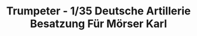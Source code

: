---
layout: product
title: "Trumpeter - 1/35 Deutsche Artillerie Besatzung Für Mörser Karl"
price: "1600" 
desc: "N/A"
img_path: "/assets/img/TRU00409.jpg"
brand: "N/A"
available: false
special_offer: false
new: false
soon: false
cat: "010000"
subcat: "013400"
subsubcat: "0N/A"
sifra: "TRU00409"
---